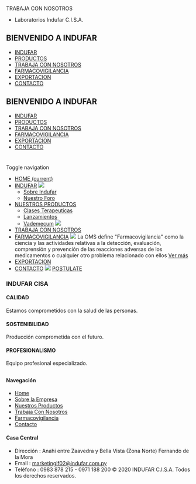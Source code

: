 TRABAJA CON NOSOTROS
- Laboratorios Indufar C.I.S.A.
## BIENVENIDO A INDUFAR
* [INDUFAR](trabaja_con_nosotros.html#)
* [PRODUCTOS](trabaja_con_nosotros.html#)
* [TRABAJA CON NOSOTROS](trabaja_con_nosotros.html#)
* [FARMACOVIGILANCIA](trabaja_con_nosotros.html#)
* [EXPORTACION](trabaja_con_nosotros.html#)
* [CONTACTO](trabaja_con_nosotros.html#)
## BIENVENIDO A INDUFAR
* [INDUFAR](index.html)
* [PRODUCTOS](productos.html)
* [TRABAJA CON NOSOTROS](trabaja_con_nosotros.html)
* [FARMACOVIGILANCIA](farmacovigilancia.html)
* [EXPORTACION](exportacion.html)
* [CONTACTO](contacto.html)
# 
Toggle navigation
* [HOME (current)](index.html)
* [INDUFAR](trabaja_con_nosotros.html#) 
  [![ ](photos/shares/Sistema/Menu/indufar_menul.jpg)](institucional.html)
  - [Sobre Indufar](institucional.html)
  - [Nuestro Foro](blog.html)
* [NUESTROS PRODUCTOS](trabaja_con_nosotros.html#) 
  - [Clases Terapeuticas](productos/clases_terapeuticas.html)
  - [Lanzamientos](productos/lanzamientos.html)
  - [Vademecum](productos.html)
  [![ ](photos/shares/Sistema/Menu/productos.png)](productos.html)
* [TRABAJA CON NOSOTROS](trabaja_con_nosotros.html)
* [FARMACOVIGILANCIA](trabaja_con_nosotros.html#) 
  [![ ](photos/shares/Sistema/Menu/TUBOS.png)](farmacovigilancia.html)
  La OMS define "Farmacovigilancia" como la ciencia y las actividades relativas a la detección, evaluación, comprensión y prevención de las reacciones adversas de los medicamentos o cualquier otro problema relacionado con ellos
  [Ver más](farmacovigilancia.html)
* [EXPORTACION](exportacion.html)
* [CONTACTO](contacto.html)
[![](photos/shares/Sistema/Index/reclutamiento-rrhh2.png)](http://apps.indufar.com.py/aspirantes/ws_aspirantes/ofertaTrabajoDinamico.php)
[POSTULATE](http://apps.indufar.com.py/aspirantes/ws_aspirantes/ofertaTrabajoDinamico.php)
### INDUFAR CISA
#### CALIDAD
Estamos comprometidos con la salud de las personas.
#### SOSTENIBILIDAD
Producción comprometida con el futuro.
#### PROFESIONALISMO
Equipo profesional especializado.
## 
#### Navegación
* [Home](index.html)
* [Sobre la Empresa](institucional.html)
* [Nuestros Productos](productos.html)
* [Trabaja Con Nosotros](trabaja_con_nosotros.html)
* [Farmacovigilancia](farmacovigilancia.html)
* [Contacto](contacto.html)
#### Casa Central
* Dirección : Anahi entre Zaavedra y Bella Vista (Zona Norte) Fernando de la Mora
* Email : [marketingif02@indufar.com.py](mailto:marketingif02@indufar.com.py)
* Teléfono : 0983 878 215 - 0971 188 200
© 2020 INDUFAR C.I.S.A. Todos los derechos reservados.